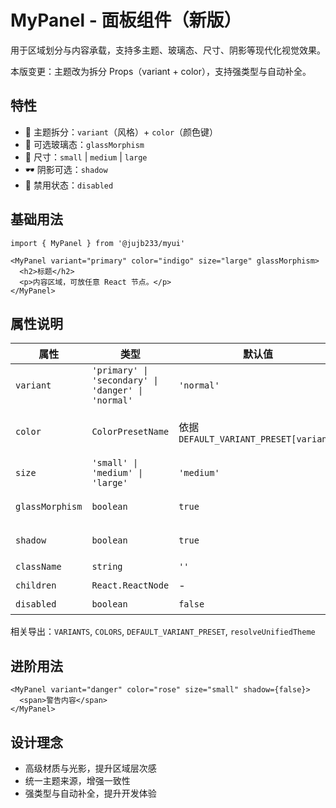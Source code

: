 # MyPanel - 面板组件（新版）

用于区域划分与内容承载，支持多主题、玻璃态、尺寸、阴影等现代化视觉效果。

本版变更：主题改为拆分 Props（variant + color），支持强类型与自动补全。

## 特性
- 🎨 主题拆分：`variant`（风格）+ `color`（颜色键）
- 🌟 可选玻璃态：`glassMorphism`
- 📏 尺寸：`small` | `medium` | `large`
- 🕶️ 阴影可选：`shadow`
- 🚫 禁用状态：`disabled`

## 基础用法

```tsx
import { MyPanel } from '@jujb233/myui'

<MyPanel variant="primary" color="indigo" size="large" glassMorphism>
  <h2>标题</h2>
  <p>内容区域，可放任意 React 节点。</p>
</MyPanel>
```

## 属性说明

| 属性 | 类型 | 默认值 | 描述 |
|---|---|---|---|
| `variant` | `'primary' \| 'secondary' \| 'danger' \| 'normal'` | `'normal'` | 面板风格 |
| `color` | `ColorPresetName` | 依据 `DEFAULT_VARIANT_PRESET[variant]` | 颜色键（来自 COLORS） |
| `size` | `'small' \| 'medium' \| 'large'` | `'medium'` | 尺寸 |
| `glassMorphism` | `boolean` | `true` | 是否启用玻璃态 |
| `shadow` | `boolean` | `true` | 是否显示阴影 |
| `className` | `string` | `''` | 自定义类名 |
| `children` | `React.ReactNode` | - | 面板内容 |
| `disabled` | `boolean` | `false` | 是否禁用 |

相关导出：`VARIANTS`, `COLORS`, `DEFAULT_VARIANT_PRESET`, `resolveUnifiedTheme`

## 进阶用法

```tsx
<MyPanel variant="danger" color="rose" size="small" shadow={false}>
  <span>警告内容</span>
</MyPanel>
```

## 设计理念
- 高级材质与光影，提升区域层次感
- 统一主题来源，增强一致性
- 强类型与自动补全，提升开发体验